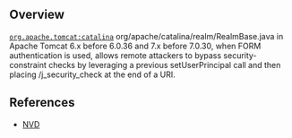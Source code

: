 ## Overview
[`org.apache.tomcat:catalina`](http://search.maven.org/#search%7Cga%7C1%7Ca%3A%22catalina%22)
org/apache/catalina/realm/RealmBase.java in Apache Tomcat 6.x before 6.0.36 and 7.x before 7.0.30, when FORM authentication is used, allows remote attackers to bypass security-constraint checks by leveraging a previous setUserPrincipal call and then placing /j_security_check at the end of a URI.

## References
- [NVD](https://web.nvd.nist.gov/view/vuln/detail?vulnId=CVE-2012-3546)